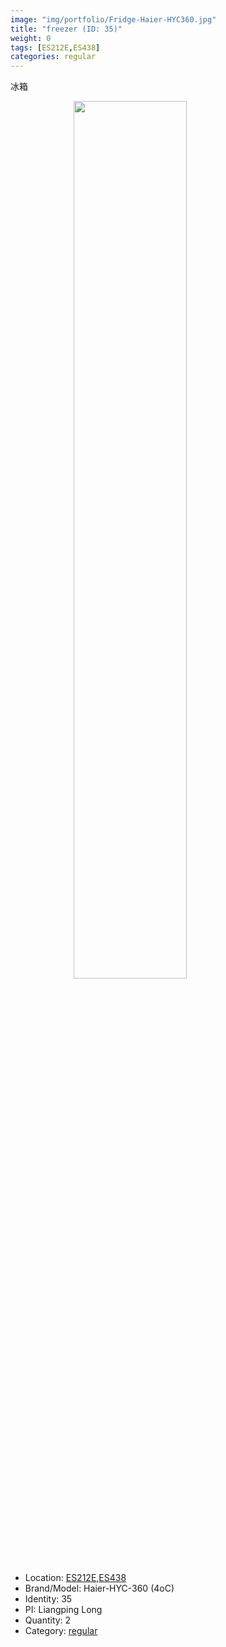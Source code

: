 ```yaml
---
image: "img/portfolio/Fridge-Haier-HYC360.jpg"
title: "freezer (ID: 35)"
weight: 0
tags: [ES212E,ES438]
categories: regular
---
```


冰箱

<!--more-->

<img src="../../img/portfolio/Fridge-Haier-HYC360.jpg" width="60%" style="display: block; margin: auto;">

- Location: [ES212E,ES438](../../tags/es212e,es438)
- Brand/Model: Haier-HYC-360 (4oC)
- Identity: 35
- PI: Liangping Long
- Quantity: 2
- Category: [regular](../../categories/regular)






